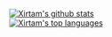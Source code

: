 [![Xirtam's github stats](https://github-readme-stats.vercel.app/api?username=xirtam-ch)]()
<br>
[![Xirtam's top languages](https://github-readme-stats.vercel.app/api/top-langs/?username=xirtam-ch&layout=compact)]()
